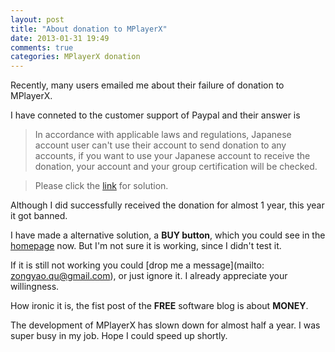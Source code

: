 ```yaml
---
layout: post
title: "About donation to MPlayerX"
date: 2013-01-31 19:49
comments: true
categories: MPlayerX donation
---
```


Recently, many users emailed me about their failure of donation to MPlayerX.

I have conneted to the customer support of Paypal and their answer is

> In accordance with applicable laws and regulations, Japanese account user can't use their account to send donation to any accounts, if you want to use your Japanese account to receive the donation, your account and your group certification will be checked.

> Please click the [link](http://www.nta.go.jp/taxanswer/shotoku/1150.htm) for solution. 

Although I did successfully received the donation for almost 1 year, this year it got banned.

I have made a alternative solution, a **BUY button**, which you could see in the [homepage](http://mplayerx.org) now. But I'm not sure it is working, since I didn't test it.

<!-- more -->

If it is still not working you could [drop me a message](mailto: zongyao.qu@gmail.com), or just ignore it. I already appreciate your willingness.

How ironic it is, the fist post of the **FREE** software blog is about **MONEY**.

The development of MPlayerX has slown down for almost half a year. I was super busy in my job. Hope I could speed up shortly.
